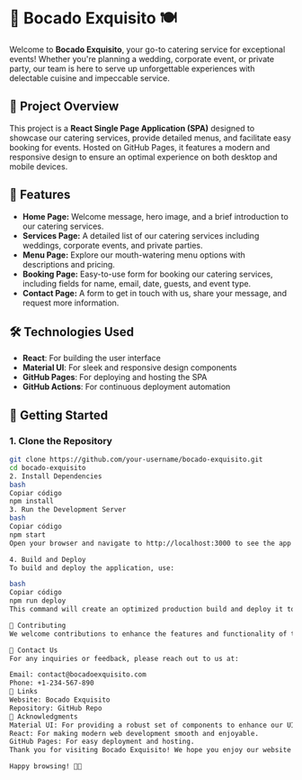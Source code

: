 # 🎉 **Bocado Exquisito** 🍽️

Welcome to **Bocado Exquisito**, your go-to catering service for exceptional events! Whether you're planning a wedding, corporate event, or private party, our team is here to serve up unforgettable experiences with delectable cuisine and impeccable service.

## 🚀 **Project Overview**

This project is a **React Single Page Application (SPA)** designed to showcase our catering services, provide detailed menus, and facilitate easy booking for events. Hosted on GitHub Pages, it features a modern and responsive design to ensure an optimal experience on both desktop and mobile devices.

## 📸 **Features**

- **Home Page:** Welcome message, hero image, and a brief introduction to our catering services.
- **Services Page:** A detailed list of our catering services including weddings, corporate events, and private parties.
- **Menu Page:** Explore our mouth-watering menu options with descriptions and pricing.
- **Booking Page:** Easy-to-use form for booking our catering services, including fields for name, email, date, guests, and event type.
- **Contact Page:** A form to get in touch with us, share your message, and request more information.

## 🛠️ **Technologies Used**

- **React**: For building the user interface
- **Material UI**: For sleek and responsive design components
- **GitHub Pages**: For deploying and hosting the SPA
- **GitHub Actions**: For continuous deployment automation

## 🚀 **Getting Started**

### 1. **Clone the Repository**

```bash
git clone https://github.com/your-username/bocado-exquisito.git
cd bocado-exquisito
2. Install Dependencies
bash
Copiar código
npm install
3. Run the Development Server
bash
Copiar código
npm start
Open your browser and navigate to http://localhost:3000 to see the app in action!

4. Build and Deploy
To build and deploy the application, use:

bash
Copiar código
npm run deploy
This command will create an optimized production build and deploy it to GitHub Pages.

🌟 Contributing
We welcome contributions to enhance the features and functionality of this project! Please refer to our Contributing Guidelines for more details.

💬 Contact Us
For any inquiries or feedback, please reach out to us at:

Email: contact@bocadoexquisito.com
Phone: +1-234-567-890
🔗 Links
Website: Bocado Exquisito
Repository: GitHub Repo
🤝 Acknowledgments
Material UI: For providing a robust set of components to enhance our UI.
React: For making modern web development smooth and enjoyable.
GitHub Pages: For easy deployment and hosting.
Thank you for visiting Bocado Exquisito! We hope you enjoy our website and find the information you need. If you have any questions or suggestions, don’t hesitate to get in touch.

Happy browsing! 🎉🍴